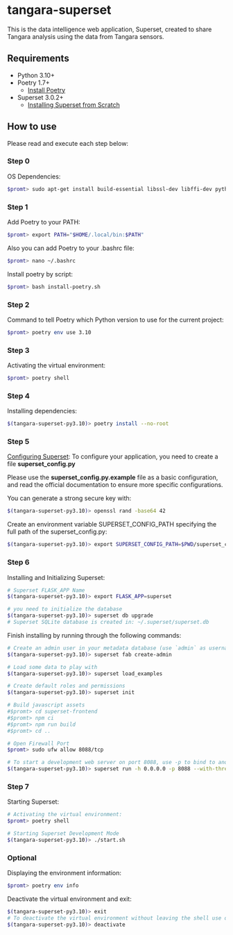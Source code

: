 # tangara-superset
This is the data intelligence web application, Superset, created to share Tangara analysis using the data from Tangara sensors.

## Requirements
- Python 3.10+
- Poetry 1.7+
    - [Install Poetry](https://python-poetry.org/docs/#installation)
- Superset 3.0.2+
    - [Installing Superset from Scratch](https://superset.apache.org/docs/installation/installing-superset-from-scratch)

## How to use

Please read and execute each step below:

### Step 0

OS Dependencies:

```bash
$promt> sudo apt-get install build-essential libssl-dev libffi-dev python-dev-is-python3 libpq-dev python-pip libsasl2-dev libldap2-dev default-libmysqlclient-dev
```

### Step 1

Add Poetry to your PATH:

```bash
$promt> export PATH="$HOME/.local/bin:$PATH"
```

Also you can add Poetry to your .bashrc file:

```bash
$promt> nano ~/.bashrc
```

Install poetry by script:

```bash
$promt> bash install-poetry.sh
```

### Step 2

Command to tell Poetry which Python version to use for the current project:

```bash
$promt> poetry env use 3.10
```

### Step 3

Activating the virtual environment:

```bash
$promt> poetry shell
```

### Step 4

Installing dependencies:

```bash
$(tangara-superset-py3.10)> poetry install --no-root
```

### Step 5

[Configuring Superset](https://superset.apache.org/docs/installation/configuring-superset/): To configure your application, you need to create a file **superset_config.py**

Please use the **superset_config.py.example** file as a basic configuration, and read the official documentation to ensure more specific configurations.

You can generate a strong secure key with:

```bash
$(tangara-superset-py3.10)> openssl rand -base64 42
```

Create an environment variable SUPERSET_CONFIG_PATH specifying the full path of the superset_config.py:

```bash
$(tangara-superset-py3.10)> export SUPERSET_CONFIG_PATH=$PWD/superset_config.py
```

### Step 6

Installing and Initializing Superset:

```bash
# Superset FLASK_APP Name
$(tangara-superset-py3.10)> export FLASK_APP=superset

# you need to initialize the database
$(tangara-superset-py3.10)> superset db upgrade
# Superset SQLite database is created in: ~/.superset/superset.db
```

Finish installing by running through the following commands:

```bash
# Create an admin user in your metadata database (use `admin` as username to be able to load the examples)
$(tangara-superset-py3.10)> superset fab create-admin

# Load some data to play with
$(tangara-superset-py3.10)> superset load_examples

# Create default roles and permissions
$(tangara-superset-py3.10)> superset init

# Build javascript assets
#$promt> cd superset-frontend
#$promt> npm ci
#$promt> npm run build
#$promt> cd ..

# Open Firewall Port
$promt> sudo ufw allow 8088/tcp

# To start a development web server on port 8088, use -p to bind to another port
$(tangara-superset-py3.10)> superset run -h 0.0.0.0 -p 8088 --with-threads --reload --debugger
```

### Step 7

Starting Superset:

```bash
# Activating the virtual environment:
$promt> poetry shell
```

```bash
# Starting Superset Development Mode
$(tangara-superset-py3.10)> ./start.sh
```

### Optional

Displaying the environment information:

```bash
$promt> poetry env info
```

Deactivate the virtual environment and exit:

```bash
$(tangara-superset-py3.10)> exit
# To deactivate the virtual environment without leaving the shell use deactivate
$(tangara-superset-py3.10)> deactivate
```

